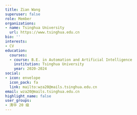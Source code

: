 ```yaml
---
title: Zian Wang
superuser: false
role: Member
organizations:
- name: Tsinghua University
  url: https://www.tsinghua.edu.cn
bio: ''
interests:
- CV
education:
  courses:
  - course: B.E. in Automation and Artificial Intelligence
    institution: Tsinghua University
    year: 2020-2024
social:
- icon: envelope
  icon_pack: fa
  link: mailto:wza20@mails.tsinghua.edu.cn
email: wza20@mails.tsinghua.edu.cn
highlight_name: false
user_groups:
- 清华 20 级
---
```

